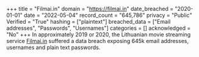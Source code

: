 +++
title = "Filmai.in"
domain = "https://filmai.in"
date_breached = "2020-01-01"
date = "2022-05-04"
record_count = "645,786"
privacy = "Public"
Verified = "True"
hashing = ["plaintext"]
breached_data = ["Email addresses", "Passwords", "Usernames"]
categories = []
acknowledged = "No"
+++
In approximately 2019 or 2020, the Lithuanian movie streaming service <a href="http://filmai.in/" target="_blank" rel="noopener">Filmai.in</a> suffered a data breach exposing 645k email addresses, usernames and plain text passwords.
